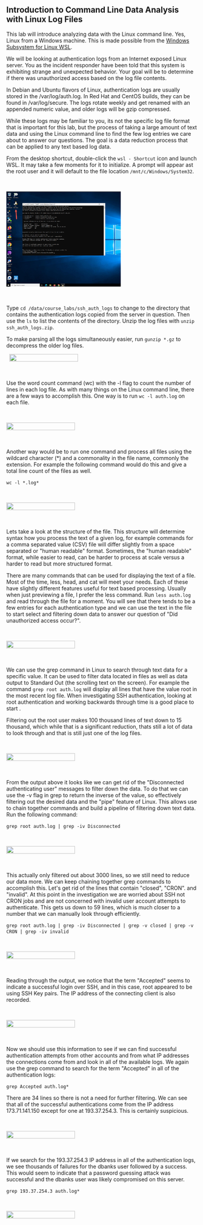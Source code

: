 ## Introduction to Command Line Data Analysis with Linux Log Files

This lab will introduce analyzing data with the Linux command line. Yes, Linux from a Windows machine. This is made possible from the [Windows Subsystem for Linux WSL](https://learn.microsoft.com/en-us/windows/wsl/about).

We will be looking at authentication logs from an Internet exposed Linux server.  You as the incident responder have been told that this system is exhibiting strange and unexpected behavior.  Your goal will be to determine if there was unauthorized access based on the log file contents.

In Debian and Ubuntu flavors of Linux, authentication logs are usually stored in the /var/log/auth.log.  In Red Hat and CentOS builds, they can be found in /var/log/secure.  The logs rotate weekly and get renamed with an appended numeric value, and older logs will be gzip compressed. 

While these logs may be familiar to you, its not the specific log file format that is important for this lab, but the process of taking a large amount of text data and using the Linux command line to find the few log entries we care about to answer our questions.  The goal is a data reduction process that can be applied to any text based log data.

From the desktop shortcut, double-click the `wsl - Shortcut` icon and launch WSL.  It may take a few moments for it to initialize. A prompt will appear ast the root user and it will default to the file location `/mnt/c/Windows/System32`.  



&nbsp;

<img src="images/ssh_logs_windows_wsl_0.png"  width="60%" height="30%">

&nbsp;

Type `cd /data/course_labs/ssh_auth_logs` to change to the directory that contains the authentication logs copied from the server in question.  Then use the `ls` to list the contents of the directory.  Unzip the log files with `unzip ssh_auth_logs.zip`.


To make parsing all the logs simultaneously easier, run `gunzip *.gz` to decompress the older log files.

&nbsp;
<img src="images/ssh_logs_lab_terminal_1.png"  width="60%" height="30%">

&nbsp;

Use the word count command (wc) with the -l flag to count the number of lines in each log file.  As with many things on the Linux command line, there are a few ways to accomplish this.  One way is to run `wc -l auth.log` on each file.

&nbsp;

<img src="images/ssh_logs_lab_terminal_2.png"  width="60%" height="30%">

&nbsp;

Another way would be to run one command and process all files using the wildcard character (*) and a commonality in the file name, commonly the extension.  For example the following command would do this and give a total line count of the files as well.

```
wc -l *.log*
``` 

&nbsp;

<img src="images/ssh_logs_lab_terminal_3.png"  width="60%" height="30%">

&nbsp;

Lets take a look at the structure of the file.  This structure will determine syntax how you process the text of a given log, for example commands for a comma separated value (CSV) file will differ slightly from a space separated or "human readable" format.  Sometimes, the "human readable" format, while easier to read, can be harder to process at scale versus a harder to read but more structured format.

There are many commands that can be used for displaying the text of a file.  Most of the time, less, head, and cat will meet your needs.  Each of these have slightly different features useful for text based processing.  Usually when just previewing a file, I prefer the less command.  Run `less auth.log` and read through the file for a moment.  You will see that there tends to be a few entries for each authentication type and we can use the text in the file to start select and filtering down data to answer our question of "Did unauthorized access occur?".

&nbsp;

<img src="images/ssh_logs_lab_terminal_4.png"  width="60%" height="30%">

&nbsp;

We can use the grep command in Linux to search through text data for a specific value.  It can be used to filter data located in files as well as data output to Standard Out (the scrolling text on the screen).  For example the command `grep root auth.log` will display all lines that have the value root in the most recent log file.  When investigating SSH authentication, looking at root authentication and working backwards through time is a good place to start .

Filtering out the root user makes 100 thousand lines of text down to 15 thousand, which while that is a significant reduction, thats still a lot of data to look through and that is still just one of the log files.


&nbsp;

<img src="images/ssh_logs_lab_terminal_5.png"  width="60%" height="30%">

&nbsp;

From the output above it looks like we can get rid of the "Disconnected authenticating user" messages to filter down the data.  To do that we can use the -v flag in grep to return the inverse of the value, so effectively filtering out the desired data and the "pipe" feature of Linux.  This allows use to chain together commands and build a pipeline of filtering down text data.  Run the following command:

```
grep root auth.log | grep -iv Disconnected

```


&nbsp;

<img src="images/ssh_logs_lab_terminal_6.png"  width="60%" height="30%">

&nbsp;


This actually only filtered out about 3000 lines, so we still need to reduce our data more.  We can keep chaining together grep commands to accomplish this.  Let's get rid of the lines that contain "closed", "CRON". and "invalid". At this point in the investigation we are worried about SSH not CRON jobs and are not concerned with invalid user account attempts to authenticate.  This gets us down to 59 lines, which is much closer to a number that we can manually look through efficiently.

```
grep root auth.log | grep -iv Disconnected | grep -v closed | grep -v CRON | grep -iv invalid

```

&nbsp;

<img src="images/ssh_logs_lab_terminal_7.png"  width="60%" height="30%">

&nbsp;

Reading through the output, we notice that the term "Accepted" seems to indicate a successful login over SSH, and in this case, root appeared to be using SSH Key pairs.  The IP address of the connecting client is also recorded.

&nbsp;

<img src="images/ssh_logs_lab_terminal_8.png"  width="60%" height="30%">

&nbsp;

Now we should use this information to see if we can find successful authentication attempts from other accounts and from what IP addresses the connections come from and look in all of the available logs.  We again use the grep command to search for the term "Accepted" in all of the authentication logs:

```
grep Accepted auth.log*
```

There are 34 lines so there is not a need for further filtering.  We can see that all of the successful authentications come from the IP address 173.71.141.150 except for one at 193.37.254.3.  This is certainly suspicious.

&nbsp;

<img src="images/ssh_logs_lab_terminal_9.png"  width="60%" height="30%">

&nbsp;

If we search for the 193.37.254.3 IP address in all of the authentication logs, we see thousands of failures for the dbanks user followed by a success.  This would seem to indicate that a password guessing attack was successful and the dbanks user was likely compromised on this server.

```
grep 193.37.254.3 auth.log*

```

&nbsp;

<img src="images/ssh_logs_lab_terminal_10.png"  width="60%" height="30%">

&nbsp;